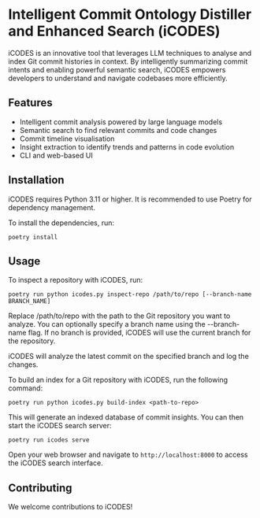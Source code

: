 # Intelligent Commit Ontology Distiller and Enhanced Search (iCODES)

iCODES is an innovative tool that leverages LLM techniques to analyse and index Git commit histories in context. By intelligently summarizing commit intents and enabling powerful semantic search, iCODES empowers developers to understand and navigate codebases more efficiently. 

## Features

* Intelligent commit analysis powered by large language models
* Semantic search to find relevant commits and code changes
* Commit timeline visualisation
* Insight extraction to identify trends and patterns in code evolution
* CLI and web-based UI

## Installation

iCODES requires Python 3.11 or higher. It is recommended to use Poetry for dependency management. 

To install the dependencies, run: 

    poetry install


## Usage

To inspect a repository with iCODES, run:

    poetry run python icodes.py inspect-repo /path/to/repo [--branch-name BRANCH_NAME]

Replace /path/to/repo with the path to the Git repository you want to analyze. You can optionally specify a branch name using the --branch-name flag. If no branch is provided, iCODES will use the current branch for the repository.

iCODES will analyze the latest commit on the specified branch and log the changes.

To build an index for a Git repository with iCODES, run the following command:

    poetry run python icodes.py build-index <path-to-repo>

This will generate an indexed database of commit insights. You can then start the iCODES search server:

    poetry run icodes serve

Open your web browser and navigate to `http://localhost:8000` to access the iCODES search interface.


## Contributing

We welcome contributions to iCODES!
